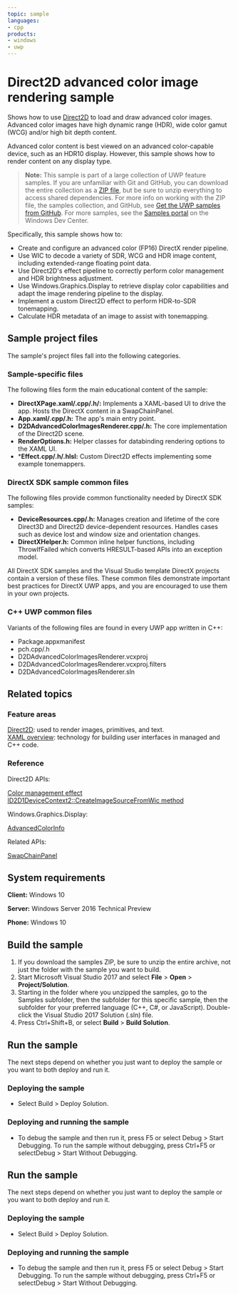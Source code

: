 ```yaml
---
topic: sample
languages:
- cpp
products:
- windows
- uwp
---
```


<!---
  category: GraphicsAndAnimation
  samplefwlink: http://go.microsoft.com/fwlink/p/?LinkId=852875
--->

# Direct2D advanced color image rendering sample

Shows how to use [Direct2D](http://msdn.microsoft.com/library/windows/desktop/dd370990) to load and draw advanced color images. Advanced color images have high dynamic range (HDR), wide color gamut (WCG) and/or high bit depth content.

Advanced color content is best viewed on an advanced color-capable device, such as an HDR10 display. However, this sample shows how to render content on any display type.

> **Note:** This sample is part of a large collection of UWP feature samples. 
> If you are unfamiliar with Git and GitHub, you can download the entire collection as a 
> [ZIP file](https://github.com/Microsoft/Windows-universal-samples/archive/master.zip), but be 
> sure to unzip everything to access shared dependencies. For more info on working with the ZIP file, 
> the samples collection, and GitHub, see [Get the UWP samples from GitHub](https://aka.ms/ovu2uq). 
> For more samples, see the [Samples portal](https://aka.ms/winsamples) on the Windows Dev Center. 

Specifically, this sample shows how to:

- Create and configure an advanced color (FP16) DirectX render pipeline.
- Use WIC to decode a variety of SDR, WCG and HDR image content, including extended-range floating point data.
- Use Direct2D's effect pipeline to correctly perform color management and HDR brightness adjustment.
- Use Windows.Graphics.Display to retrieve display color capabilities and adapt the image rendering pipeline to the display.
- Implement a custom Direct2D effect to perform HDR-to-SDR tonemapping.
- Calculate HDR metadata of an image to assist with tonemapping.

## Sample project files

The sample's project files fall into the following categories.

### Sample-specific files
The following files form the main educational content of the sample:

- **DirectXPage.xaml/.cpp/.h/:** Implements a XAML-based UI to drive the app. Hosts the DirectX content in a SwapChainPanel.
- **App.xaml/.cpp/.h:** The app's main entry point.
- **D2DAdvancedColorImagesRenderer.cpp/.h:** The core implementation of the Direct2D scene.
- **RenderOptions.h:** Helper classes for databinding rendering options to the XAML UI.
- ***Effect.cpp/.h/.hlsl:** Custom Direct2D effects implementing some example tonemappers.

### DirectX SDK sample common files
The following files provide common functionality needed by DirectX SDK samples:

- **DeviceResources.cpp/.h:** Manages creation and lifetime of the core Direct3D and Direct2D device-dependent resources. Handles cases such as device lost and window size and orientation changes.
- **DirectXHelper.h:** Common inline helper functions, including ThrowIfFailed which converts HRESULT-based APIs into an exception model.

All DirectX SDK samples and the Visual Studio template DirectX projects contain a version of these files. These common files demonstrate important best practices for DirectX UWP apps, and you are encouraged to use them in your own projects.

### C++ UWP common files
Variants of the following files are found in every UWP app written in C++:

- Package.appxmanifest
- pch.cpp/.h
- D2DAdvancedColorImagesRenderer.vcxproj
- D2DAdvancedColorImagesRenderer.vcxproj.filters
- D2DAdvancedColorImagesRenderer.sln

## Related topics

### Feature areas

[Direct2D](http://msdn.microsoft.com/library/windows/desktop/dd370990): used to render images, primitives, and text.  
[XAML overview](https://msdn.microsoft.com/library/windows/apps/mt185595): technology for building user interfaces in managed and C++ code.  

### Reference

Direct2D APIs:

[Color management effect](https://msdn.microsoft.com/en-us/library/windows/desktop/hh706318)  
[ID2D1DeviceContext2::CreateImageSourceFromWic method](https://msdn.microsoft.com/en-us/library/windows/desktop/dn890793)  

Windows.Graphics.Display:

[AdvancedColorInfo](https://docs.microsoft.com/uwp/api/windows.graphics.display.advancedcolorinfo) 

Related APIs:

[SwapChainPanel](https://msdn.microsoft.com/library/windows/apps/windows.ui.xaml.controls.swapchainpanel)  

## System requirements

**Client:** Windows 10

**Server:** Windows Server 2016 Technical Preview

**Phone:** Windows 10

## Build the sample

1. If you download the samples ZIP, be sure to unzip the entire archive, not just the folder with the sample you want to build. 
2. Start Microsoft Visual Studio 2017 and select **File** \> **Open** \> **Project/Solution**.
3. Starting in the folder where you unzipped the samples, go to the Samples subfolder, then the subfolder for this specific sample, then the subfolder for your preferred language (C++, C#, or JavaScript). Double-click the Visual Studio 2017 Solution (.sln) file.
4. Press Ctrl+Shift+B, or select **Build** \> **Build Solution**.

## Run the sample

The next steps depend on whether you just want to deploy the sample or you want to both deploy and run it.

### Deploying the sample

- Select Build > Deploy Solution. 

### Deploying and running the sample

- To debug the sample and then run it, press F5 or select Debug >  Start Debugging. To run the sample without debugging, press Ctrl+F5 or selectDebug > Start Without Debugging. 

## Run the sample

The next steps depend on whether you just want to deploy the sample or you want to both deploy and run it.

### Deploying the sample

- Select Build > Deploy Solution. 

### Deploying and running the sample

- To debug the sample and then run it, press F5 or select Debug >  Start Debugging. To run the sample without debugging, press Ctrl+F5 or selectDebug > Start Without Debugging. 